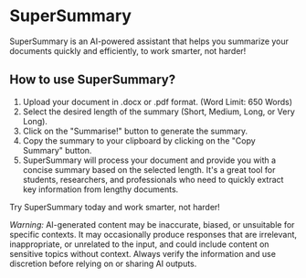 # SuperSummary
SuperSummary is an AI-powered assistant that helps you summarize your documents quickly and efficiently, to work smarter, not harder!

## How to use SuperSummary?
1. Upload your document in .docx or .pdf format. (Word Limit: 650 Words)
2. Select the desired length of the summary (Short, Medium, Long, or Very Long).
3. Click on the "Summarise!" button to generate the summary.
4. Copy the summary to your clipboard by clicking on the "Copy Summary" button.
5. SuperSummary will process your document and provide you with a concise summary based on the selected length. It's a great tool for students, researchers, and professionals who need to quickly extract key information from lengthy documents.

Try SuperSummary today and work smarter, not harder!

*Warning:* AI-generated content may be inaccurate, biased, or unsuitable for specific contexts. It may occasionally produce responses that are irrelevant, inappropriate, or unrelated to the input, and could include content on sensitive topics without context. Always verify the information and use discretion before relying on or sharing AI outputs.
